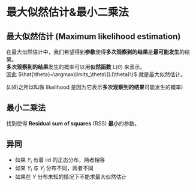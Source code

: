 # 最大似然估计&最小二乘法

## 最大似然估计 (Maximum likelihood estimation)

在最大似然估计中，我们希望得到**参数**使得**多次观察到的结果**是**最可能发生**的结果。  
**多次观察到的结果**发生的概率可以用**似然函数** $L(\theta)$ 来表示。  
因此 $\hat{\theta}=\argmax\limits_\theta\{L(\theta)\}$ 就是最大似然估计。

($L(\theta)$之所以叫做 likelihood 是因为它表示**多次观察到的结果**可能发生的概率)  

## 最小二乘法

找到使得 **Residual sum of squares** (RSS) **最小**的参数。



## 异同

- 如果 $Y_i$ 有着 iid 的正态分布，两者相等
- 如果 $Y_i$ 与 $Y_j$ 分布不同，两者不同
- 如果在 $Y$ 分布未知的情况下不能求最大似然估计
